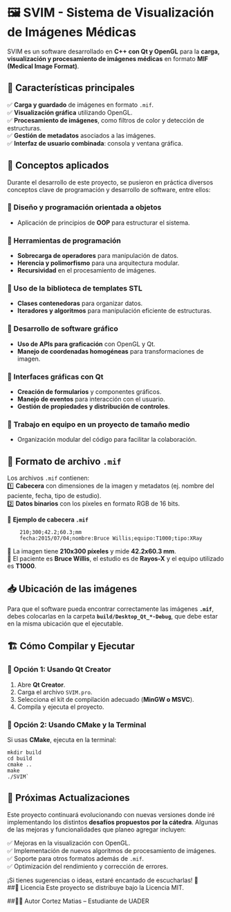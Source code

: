 # 🖼️ SVIM - Sistema de Visualización de Imágenes Médicas  

SVIM es un software desarrollado en **C++ con Qt y OpenGL** para la **carga, visualización y procesamiento de imágenes médicas** en formato **MIF (Medical Image Format)**.  

## 🚀 Características principales  
✅ **Carga y guardado** de imágenes en formato `.mif`.  
✅ **Visualización gráfica** utilizando OpenGL.  
✅ **Procesamiento de imágenes**, como filtros de color y detección de estructuras.  
✅ **Gestión de metadatos** asociados a las imágenes.  
✅ **Interfaz de usuario combinada**: consola y ventana gráfica.  


## 📌 Conceptos aplicados  
Durante el desarrollo de este proyecto, se pusieron en práctica diversos conceptos clave de programación y desarrollo de software, entre ellos:  

### 🔹 Diseño y programación orientada a objetos  
- Aplicación de principios de **OOP** para estructurar el sistema.  

### 🔹 Herramientas de programación  
- **Sobrecarga de operadores** para manipulación de datos.  
- **Herencia y polimorfismo** para una arquitectura modular.  
- **Recursividad** en el procesamiento de imágenes.  

### 🔹 Uso de la biblioteca de templates STL  
- **Clases contenedoras** para organizar datos.  
- **Iteradores y algoritmos** para manipulación eficiente de estructuras.  

### 🔹 Desarrollo de software gráfico  
- **Uso de APIs para graficación** con OpenGL y Qt.  
- **Manejo de coordenadas homogéneas** para transformaciones de imagen.  

### 🔹 Interfaces gráficas con Qt  
- **Creación de formularios** y componentes gráficos.  
- **Manejo de eventos** para interacción con el usuario.  
- **Gestión de propiedades y distribución de controles**.  

### 🔹 Trabajo en equipo en un proyecto de tamaño medio  
- Organización modular del código para facilitar la colaboración.  


## 📑 Formato de archivo `.mif`  
Los archivos `.mif` contienen:  
1️⃣ **Cabecera** con dimensiones de la imagen y metadatos (ej. nombre del paciente, fecha, tipo de estudio).  
2️⃣ **Datos binarios** con los píxeles en formato RGB de 16 bits.  

📌 **Ejemplo de cabecera `.mif`**


        210;300;42.2;60.3;mm
        fecha:2015/07/04;nombre:Bruce Willis;equipo:T1000;tipo:XRay

🔹 La imagen tiene **210x300 píxeles** y mide **42.2x60.3 mm**.  
🔹 El paciente es **Bruce Willis**, el estudio es de **Rayos-X** y el equipo utilizado es **T1000**.
## 📥 Ubicación de las imágenes  
Para que el software pueda encontrar correctamente las imágenes **`.mif`**, debes colocarlas en la carpeta **`build/Desktop_Qt_*-Debug`**, que debe estar en la misma ubicación que el ejecutable.  


## 🏗 Cómo Compilar y Ejecutar  
### 🔹 Opción 1: Usando Qt Creator  
1. Abre **Qt Creator**.  
2. Carga el archivo `SVIM.pro`.  
3. Selecciona el kit de compilación adecuado (**MinGW o MSVC**).  
4. Compila y ejecuta el proyecto.  

### 🔹 Opción 2: Usando CMake y la Terminal  
Si usas **CMake**, ejecuta en la terminal:


    mkdir build
    cd build
    cmake ..
    make
    ./SVIM`

## 🚀 Próximas Actualizaciones  
Este proyecto continuará evolucionando con nuevas versiones donde iré implementando los distintos **desafíos propuestos por la cátedra**. Algunas de las mejoras y funcionalidades que planeo agregar incluyen:  

✅ Mejoras en la visualización con OpenGL.  
✅ Implementación de nuevos algoritmos de procesamiento de imágenes.  
✅ Soporte para otros formatos además de `.mif`.  
✅ Optimización del rendimiento y corrección de errores.  

¡Si tienes sugerencias o ideas, estaré encantado de escucharlas! 🎯  
##📜 Licencia
Este proyecto se distribuye bajo la Licencia MIT.

##👨‍💻 Autor
Cortez Matias – Estudiante de UADER
